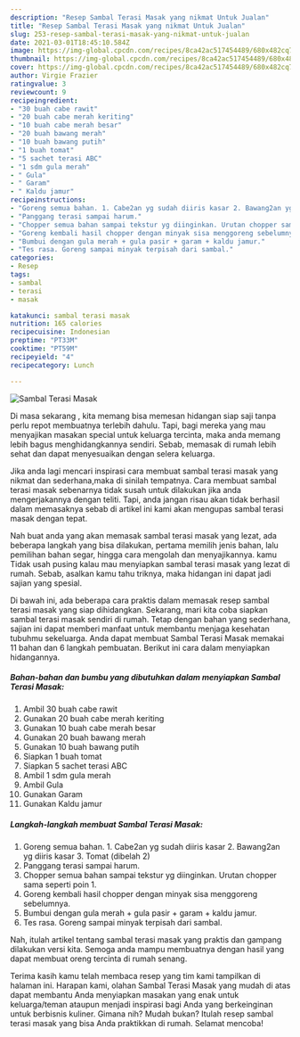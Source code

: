 ```yaml
---
description: "Resep Sambal Terasi Masak yang nikmat Untuk Jualan"
title: "Resep Sambal Terasi Masak yang nikmat Untuk Jualan"
slug: 253-resep-sambal-terasi-masak-yang-nikmat-untuk-jualan
date: 2021-03-01T18:45:10.584Z
image: https://img-global.cpcdn.com/recipes/8ca42ac517454489/680x482cq70/sambal-terasi-masak-foto-resep-utama.jpg
thumbnail: https://img-global.cpcdn.com/recipes/8ca42ac517454489/680x482cq70/sambal-terasi-masak-foto-resep-utama.jpg
cover: https://img-global.cpcdn.com/recipes/8ca42ac517454489/680x482cq70/sambal-terasi-masak-foto-resep-utama.jpg
author: Virgie Frazier
ratingvalue: 3
reviewcount: 9
recipeingredient:
- "30 buah cabe rawit"
- "20 buah cabe merah keriting"
- "10 buah cabe merah besar"
- "20 buah bawang merah"
- "10 buah bawang putih"
- "1 buah tomat"
- "5 sachet terasi ABC"
- "1 sdm gula merah"
- " Gula"
- " Garam"
- " Kaldu jamur"
recipeinstructions:
- "Goreng semua bahan. 1. Cabe2an yg sudah diiris kasar 2. Bawang2an yg diiris kasar 3. Tomat (dibelah 2)"
- "Panggang terasi sampai harum."
- "Chopper semua bahan sampai tekstur yg diinginkan. Urutan chopper sama seperti poin 1."
- "Goreng kembali hasil chopper dengan minyak sisa menggoreng sebelumnya."
- "Bumbui dengan gula merah + gula pasir + garam + kaldu jamur."
- "Tes rasa. Goreng sampai minyak terpisah dari sambal."
categories:
- Resep
tags:
- sambal
- terasi
- masak

katakunci: sambal terasi masak 
nutrition: 165 calories
recipecuisine: Indonesian
preptime: "PT33M"
cooktime: "PT59M"
recipeyield: "4"
recipecategory: Lunch

---
```



![Sambal Terasi Masak](https://img-global.cpcdn.com/recipes/8ca42ac517454489/680x482cq70/sambal-terasi-masak-foto-resep-utama.jpg)

Di masa  sekarang , kita memang bisa memesan hidangan siap saji tanpa perlu repot membuatnya terlebih dahulu. Tapi, bagi mereka yang mau menyajikan masakan special untuk keluarga tercinta, maka anda memang lebih bagus menghidangkannya sendiri. Sebab, memasak di rumah lebih sehat dan dapat menyesuaikan dengan selera keluarga.

Jika anda lagi mencari inspirasi cara membuat sambal terasi masak yang nikmat dan sederhana,maka di sinilah tempatnya. Cara membuat sambal terasi masak  sebenarnya tidak susah untuk dilakukan jika anda mengerjakannya dengan teliti. Tapi, anda jangan risau akan tidak berhasil dalam memasaknya 
sebab di artikel ini kami akan mengupas sambal terasi masak dengan tepat.  



Nah buat anda yang akan memasak sambal terasi masak yang lezat, ada beberapa langkah yang bisa dilakukan, pertama memilih jenis bahan, lalu pemilihan bahan segar, hingga cara mengolah dan menyajikannya. kamu Tidak usah pusing kalau mau menyiapkan sambal terasi masak yang lezat di rumah. Sebab, asalkan kamu  tahu triknya, maka hidangan ini dapat jadi sajian yang spesial.

Di bawah ini, ada beberapa cara praktis  dalam memasak resep sambal terasi masak yang siap dihidangkan. Sekarang, mari kita coba siapkan sambal terasi masak sendiri di rumah. Tetap dengan bahan yang sederhana, sajian ini dapat memberi manfaat untuk membantu menjaga kesehatan tubuhmu sekeluarga. Anda dapat membuat Sambal Terasi Masak memakai 11 bahan dan 6 langkah pembuatan. Berikut ini cara dalam menyiapkan hidangannya.

<!--inarticleads1-->

##### Bahan-bahan dan bumbu yang dibutuhkan dalam menyiapkan Sambal Terasi Masak:

1. Ambil 30 buah cabe rawit
1. Gunakan 20 buah cabe merah keriting
1. Gunakan 10 buah cabe merah besar
1. Gunakan 20 buah bawang merah
1. Gunakan 10 buah bawang putih
1. Siapkan 1 buah tomat
1. Siapkan 5 sachet terasi ABC
1. Ambil 1 sdm gula merah
1. Ambil  Gula
1. Gunakan  Garam
1. Gunakan  Kaldu jamur




<!--inarticleads2-->

##### Langkah-langkah membuat Sambal Terasi Masak:

1. Goreng semua bahan. 1. Cabe2an yg sudah diiris kasar 2. Bawang2an yg diiris kasar 3. Tomat (dibelah 2)
1. Panggang terasi sampai harum.
1. Chopper semua bahan sampai tekstur yg diinginkan. Urutan chopper sama seperti poin 1.
1. Goreng kembali hasil chopper dengan minyak sisa menggoreng sebelumnya.
1. Bumbui dengan gula merah + gula pasir + garam + kaldu jamur.
1. Tes rasa. Goreng sampai minyak terpisah dari sambal.




Nah, itulah artikel tentang  sambal terasi masak  yang praktis dan gampang dilakukan versi kita. Semoga anda mampu membuatnya dengan hasil yang dapat membuat oreng tercinta di rumah senang. 

Terima kasih kamu telah membaca resep yang tim kami tampilkan di halaman ini. Harapan kami, olahan  Sambal Terasi Masak yang mudah di atas dapat membantu Anda menyiapkan masakan yang enak untuk keluarga/teman ataupun menjadi inspirasi bagi Anda yang berkeinginan untuk berbisnis kuliner. Gimana nih? Mudah bukan? Itulah resep sambal terasi masak yang bisa Anda praktikkan di rumah. Selamat mencoba!

